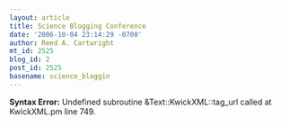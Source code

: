 ```yaml
---
layout: article
title: Science Blogging Conference
date: '2006-10-04 23:14:29 -0700'
author: Reed A. Cartwright
mt_id: 2525
blog_id: 2
post_id: 2525
basename: science_bloggin
---
```

<p><strong>Syntax Error:</strong> Undefined subroutine &Text::KwickXML::tag_url called at KwickXML.pm line 749.
</p>

